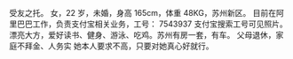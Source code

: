 受友之托。 女，22 岁，未婚，身高 165cm，体重 48KG，苏州新区。 目前在阿里巴巴工作，负责支付宝相关业务，工号： 7543937 支付宝搜索工号可见照片。 漂亮大方，爱好读书、健身、游泳、吃鸡。苏州有房一套，有车。 父母退休，家庭不拜金、人务实 她本人要求不高，只要对她真心好就行。